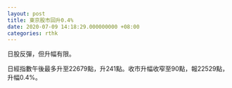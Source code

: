 ```yaml
---
layout: post
title: 東京股市回升0.4%
date: 2020-07-09 14:18:29.000000000 +08:00
categories: rthk
---
```


日股反彈，但升幅有限。

日經指數午後最多升至22679點，升241點。收市升幅收窄至90點，報22529點，升幅0.4%。
